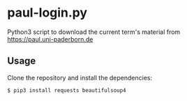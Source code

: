 # paul-login.py

Python3 script to download the current term's material from https://paul.uni-paderborn.de

## Usage

Clone the repository and install the dependencies:

```shell
$ pip3 install requests beautifulsoup4
```

